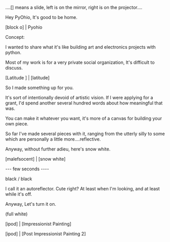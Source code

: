 ....[] means a slide, left is on the mirror, right is on the projector....

Hey PyOhio, It's good to be home.

[block o]  | Pyohio

Concept:

I wanted to share what it's like building art and electronics projects with python.

Most of my work is for a very private social organization, It's difficult to discuss.

[Latitude ] | [latitude]

So I made something up for you.


It's sort of intentionally devoid of artistic vision.
If I were applying for a grant, I'd spend another several hundred words about how
meaningful that was.

You can make it whatever you want, it's more of a canvas for building your own piece.

So far I've made several pieces with it, ranging from the utterly silly to some
which are personally a little more....reflective.

Anyway, without further adieu, here's snow white.

[malefsocent] | [snow white]


--- few seconds ----

black / black

I call it an autoreflector. Cute right? At least when I'm looking, and at least while it's off.

Anyway, Let's turn it on.

(full white)


[ipod] | [Impressionist Painting]

[ipod] | [Post Impressionist Painting 2]


